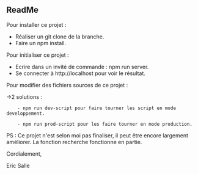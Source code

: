 ## ReadMe ##

Pour installer ce projet :

- Réaliser un git clone de la branche.
- Faire un npm install.

Pour initialiser ce projet : 

- Ecrire dans un invité de commande : npm run server.
- Se connecter à http://localhost pour voir le résultat.

Pour modifier des fichiers sources de ce projet :

->2 solutions :

		- npm run dev-script pour faire tourner les script en mode developpement.

		- npm run prod-script pour les faire tourner en mode production.

PS : Ce projet n'est selon moi pas finaliser, il peut être encore largement améliorer.
La fonction recherche fonctionne en partie.

Cordialement,

Eric Salle
